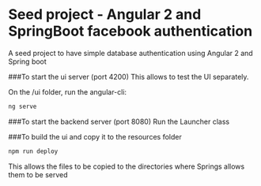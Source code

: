 # Seed project - Angular 2 and SpringBoot facebook authentication

A seed project to have simple database authentication using Angular 2 and Spring boot

###To start the ui server (port 4200)
This allows to test the UI separately.

On the /ui folder, run the angular-cli:
```bash
ng serve
```

###To start the backend server (port 8080)
Run the Launcher class

###To build the ui and copy it to the resources folder
```bash
npm run deploy
```
This allows the files to be copied to the directories where Springs allows them to be served


